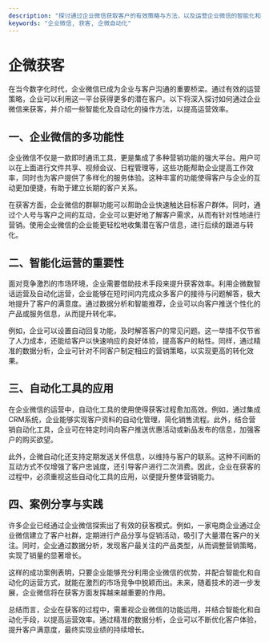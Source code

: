 ```yaml
---
description: "探讨通过企业微信获取客户的有效策略与方法，以及运营企业微信的智能化和自动化手段。"
keywords: "企业微信, 获客, 企微自动化"
---
```

# 企微获客

在当今数字化时代，企业微信已成为企业与客户沟通的重要桥梁。通过有效的运营策略，企业可以利用这一平台获得更多的潜在客户。以下将深入探讨如何通过企业微信来获客，并介绍一些智能化及自动化的操作方法，以提高运营效率。

## 一、企业微信的多功能性

企业微信不仅是一款即时通讯工具，更是集成了多种营销功能的强大平台。用户可以在上面进行文件共享、视频会议、日程管理等，这些功能帮助企业提高工作效率，同时也为客户提供了多样化的服务体验。这种丰富的功能使得客户与企业的互动更加便捷，有助于建立长期的客户关系。

在获客方面，企业微信的群聊功能可以帮助企业快速触达目标客户群体。同时，通过个人号与客户之间的互动，企业可以更好地了解客户需求，从而有针对性地进行营销。使用企业微信的企业能更轻松地收集潜在客户信息，进行后续的跟进与转化。

## 二、智能化运营的重要性

面对竞争激烈的市场环境，企业需要借助技术手段来提升获客效率。利用企微数智话运营及自动化运营，企业能够在短时间内完成众多客户的接待与问题解答，极大地提升了客户的满意度。通过数据分析和智能推荐，企业可以向客户推送个性化的产品或服务信息，从而提升转化率。

例如，企业可以设置自动回复功能，及时解答客户的常见问题。这一举措不仅节省了人力成本，还能给客户以快速响应的良好体验，提高客户的粘性。同样，通过精准的数据分析，企业可针对不同客户制定相应的营销策略，以实现更高的转化效果。

## 三、自动化工具的应用

在企业微信的运营中，自动化工具的使用使得获客过程愈加高效。例如，通过集成CRM系统，企业能够实现客户资料的自动化管理，简化销售流程。此外，结合营销自动化工具，企业可在特定时间向客户推送优惠活动或新品发布的信息，加强客户的购买欲望。

此外，企微自动化还支持定期发送关怀信息，以维持与客户的联系。这种不间断的互动方式不仅增强了客户忠诚度，还引导客户进行二次消费。因此，企业在获客的过程中，必须重视这些自动化工具的应用，以便提升整体营销能力。

## 四、案例分享与实践

许多企业已经通过企业微信探索出了有效的获客模式。例如，一家电商企业通过企业微信建立了客户社群，定期进行产品分享与促销活动，吸引了大量潜在客户的关注。同时，企业通过数据分析，发现客户最关注的产品类型，从而调整营销策略，实现了销量的显著增长。

这样的成功案例表明，只要企业能够充分利用企业微信的优势，并配合智能化和自动化的运营方式，就能在激烈的市场竞争中脱颖而出。未来，随着技术的进一步发展，企业微信将在获客方面发挥越来越重要的作用。

总结而言，企业在获客的过程中，需重视企业微信的功能运用，并结合智能化和自动化手段，以提高运营效率。通过精准的数据分析，企业可以不断优化客户体验，提升客户满意度，最终实现业绩的持续增长。
